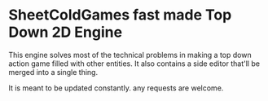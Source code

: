 # SheetColdGames fast made Top Down 2D Engine
This engine solves most of the technical problems in making a top down action game filled with other entities. It also contains a side editor that'll be merged into a single thing.

It is meant to be updated constantly. any requests are welcome.
